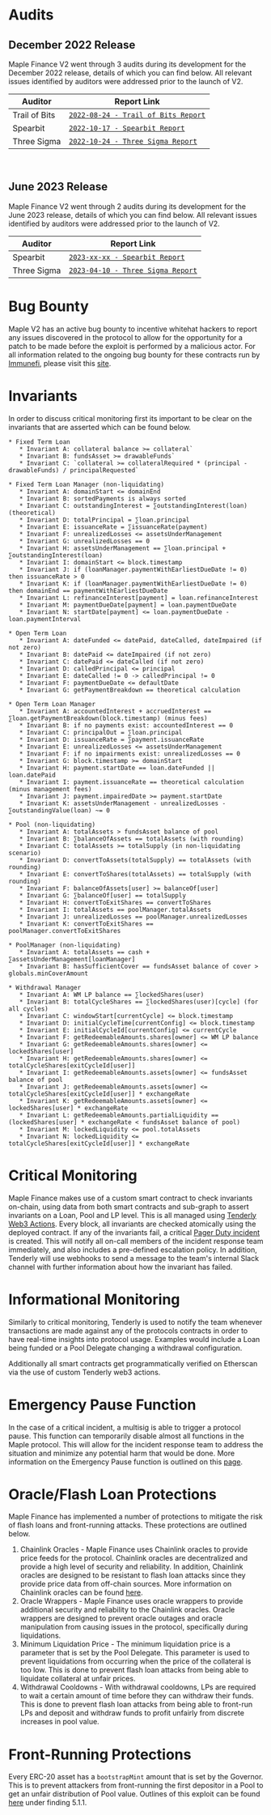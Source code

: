 # Audits

## December 2022 Release
Maple Finance V2 went through 3 audits during its development for the December 2022 release, details of which you can find below. All relevant issues identified by auditors were addressed prior to the launch of V2.

| Auditor | Report Link |
|---|---|
| Trail of Bits | [`2022-08-24 - Trail of Bits Report`](https://docs.google.com/viewer?url=https://github.com/maple-labs/maple-v2-audits/files/10246688/Maple.Finance.v2.-.Final.Report.-.Fixed.-.2022.pdf) |
| Spearbit | [`2022-10-17 - Spearbit Report`](https://docs.google.com/viewer?url=https://github.com/maple-labs/maple-v2-audits/files/10223545/Maple.Finance.v2.-.Spearbit.pdf) |
| Three Sigma | [`2022-10-24 - Three Sigma Report`](https://docs.google.com/viewer?url=https://github.com/maple-labs/maple-v2-audits/files/10223541/three-sigma_maple-finance_code-audit_v1.1.1.pdf) |

<br>

## June 2023 Release
Maple Finance V2 went through 2 audits during its development for the June 2023 release, details of which you can find below. All relevant issues identified by auditors were addressed prior to the launch of V2.

| Auditor | Report Link |
|---|---|
| Spearbit | [`2023-xx-xx - Spearbit Report`](https://docs.google.com/viewer?url=https://github.com/maple-labs/maple-v2-audits/files/files/TODO/TODO.pdf) |
| Three Sigma | [`2023-04-10 - Three Sigma Report`](https://docs.google.com/viewer?url=https://github.com/maple-labs/maple-v2-audits/files/11663546/maple-v2-audit_three-sigma_2023.pdf) |

# Bug Bounty

Maple V2 has an active bug bounty to incentive whitehat hackers to report any issues discovered in the protocol to allow for the opportunity for a patch to be made before the exploit is performed by a malicious actor. For all information related to the ongoing bug bounty for these contracts run by [Immunefi](https://immunefi.com/), please visit this [site](https://immunefi.com/bounty/maple/).

# Invariants

In order to discuss critical monitoring first its important to be clear on the invariants that are asserted which can be found below.

```
* Fixed Term Loan
   * Invariant A: collateral balance >= collateral`
   * Invariant B: fundsAsset >= drawableFunds`
   * Invariant C: `collateral >= collateralRequired * (principal - drawableFunds) / principalRequested`

* Fixed Term Loan Manager (non-liquidating)
   * Invariant A: domainStart <= domainEnd
   * Invariant B: sortedPayments is always sorted
   * Invariant C: outstandingInterest = ∑outstandingInterest(loan) (theoretical)
   * Invariant D: totalPrincipal = ∑loan.principal
   * Invariant E: issuanceRate = ∑issuanceRate(payment)
   * Invariant F: unrealizedLosses <= assetsUnderManagement
   * Invariant G: unrealizedLosses == 0
   * Invariant H: assetsUnderManagement == ∑loan.principal + ∑outstandingInterest(loan)
   * Invariant I: domainStart <= block.timestamp
   * Invariant J: if (loanManager.paymentWithEarliestDueDate != 0) then issuanceRate > 0
   * Invariant K: if (loanManager.paymentWithEarliestDueDate != 0) then domainEnd == paymentWithEarliestDueDate
   * Invariant L: refinanceInterest[payment] = loan.refinanceInterest
   * Invariant M: paymentDueDate[payment] = loan.paymentDueDate
   * Invariant N: startDate[payment] <= loan.paymentDueDate - loan.paymentInterval

* Open Term Loan
   * Invariant A: dateFunded <= datePaid, dateCalled, dateImpaired (if not zero)
   * Invariant B: datePaid <= dateImpaired (if not zero)
   * Invariant C: datePaid <= dateCalled (if not zero)
   * Invariant D: calledPrincipal <= principal
   * Invariant E: dateCalled != 0 -> calledPrincipal != 0
   * Invariant F: paymentDueDate <= defaultDate
   * Invariant G: getPaymentBreakdown == theoretical calculation

* Open Term Loan Manager
   * Invariant A: accountedInterest + accruedInterest == ∑loan.getPaymentBreakdown(block.timestamp) (minus fees)
   * Invariant B: if no payments exist: accountedInterest == 0
   * Invariant C: principalOut = ∑loan.principal
   * Invariant D: issuanceRate = ∑payment.issuanceRate
   * Invariant E: unrealizedLosses <= assetsUnderManagement
   * Invariant F: if no impairments exist: unrealizedLosses == 0
   * Invariant G: block.timestamp >= domainStart
   * Invariant H: payment.startDate == loan.dateFunded || loan.datePaid
   * Invariant I: payment.issuanceRate == theoretical calculation (minus management fees)
   * Invariant J: payment.impairedDate >= payment.startDate
   * Invariant K: assetsUnderManagement - unrealizedLosses - ∑outstandingValue(loan) ~= 0

* Pool (non-liquidating)
   * Invariant A: totalAssets > fundsAsset balance of pool
   * Invariant B: ∑balanceOfAssets == totalAssets (with rounding)
   * Invariant C: totalAssets >= totalSupply (in non-liquidating scenario)
   * Invariant D: convertToAssets(totalSupply) == totalAssets (with rounding)
   * Invariant E: convertToShares(totalAssets) == totalSupply (with rounding)
   * Invariant F: balanceOfAssets[user] >= balanceOf[user]
   * Invariant G: ∑balanceOf[user] == totalSupply
   * Invariant H: convertToExitShares == convertToShares
   * Invariant I: totalAssets == poolManager.totalAssets
   * Invariant J: unrealizedLosses == poolManager.unrealizedLosses
   * Invariant K: convertToExitShares == poolManager.convertToExitShares

* PoolManager (non-liquidating)
   * Invariant A: totalAssets == cash + ∑assetsUnderManagement[loanManager]
   * Invariant B: hasSufficientCover == fundsAsset balance of cover > globals.minCoverAmount

* Withdrawal Manager
   * Invariant A: WM LP balance == ∑lockedShares(user)
   * Invariant B: totalCycleShares == ∑lockedShares(user)[cycle] (for all cycles)
   * Invariant C: windowStart[currentCycle] <= block.timestamp
   * Invariant D: initialCycleTime[currentConfig] <= block.timestamp
   * Invariant E: initialCycleId[currentConfig] <= currentCycle
   * Invariant F: getRedeemableAmounts.shares[owner] <= WM LP balance
   * Invariant G: getRedeemableAmounts.shares[owner] <= lockedShares[user]
   * Invariant H: getRedeemableAmounts.shares[owner] <= totalCycleShares[exitCycleId[user]]
   * Invariant I: getRedeemableAmounts.assets[owner] <= fundsAsset balance of pool
   * Invariant J: getRedeemableAmounts.assets[owner] <= totalCycleShares[exitCycleId[user]] * exchangeRate
   * Invariant K: getRedeemableAmounts.assets[owner] <= lockedShares[user] * exchangeRate
   * Invariant L: getRedeemableAmounts.partialLiquidity == (lockedShares[user] * exchangeRate < fundsAsset balance of pool)
   * Invariant M: lockedLiquidity <= pool.totalAssets
   * Invariant N: lockedLiquidity <= totalCycleShares[exitCycleId[user]] * exchangeRate
```

# Critical Monitoring

Maple Finance makes use of a custom smart contract to check invariants on-chain, using data from both smart contracts and sub-graph to assert invariants on a Loan, Pool and LP level. This is all managed using [Tenderly Web3 Actions](https://docs.tenderly.co/web3-actions/intro-to-web3-actions). Every block, all invariants are checked atomically using the deployed contract. If any of the invariants fail, a critical [Pager Duty incident](https://support.pagerduty.com/docs/incidents) is created. This will notify all on-call members of the incident response team immediately, and also includes a pre-defined escalation policy. In addition, Tenderly will use webhooks to send a message to the team's internal Slack channel with further information about how the invariant has failed.

# Informational Monitoring

Similarly to critical monitoring, Tenderly is used to notify the team whenever transactions are made against any of the protocols contracts in order to have real-time insights into protocol usage. Examples would include a Loan being funded or a Pool Delegate changing a withdrawal configuration.

Additionally all smart contracts get programmatically verified on Etherscan via the use of custom Tenderly web3 actions.

# Emergency Pause Function

In the case of a critical incident, a multisig is able to trigger a protocol pause. This function can temporarily disable almost all functions in the Maple protocol. This will allow for the incident response team to address the situation and minimize any potential harm that would be done. More information on the Emergency Pause function is outlined on this [page](../security/emergency-protocol-pause-function.md).

# Oracle/Flash Loan Protections

Maple Finance has implemented a number of protections to mitigate the risk of flash loans and front-running attacks. These protections are outlined below.

1. Chainlink Oracles - Maple Finance uses Chainlink oracles to provide price feeds for the protocol. Chainlink oracles are decentralized and provide a high level of security and reliability. In addition, Chainlink oracles are designed to be resistant to flash loan attacks since they provide price data from off-chain sources. More information on Chainlink oracles can be found [here](https://docs.chain.link/).
2. Oracle Wrappers - Maple Finance uses oracle wrappers to provide additional security and reliability to the Chainlink oracles. Oracle wrappers are designed to prevent oracle outages and oracle manipulation from causing issues in the protocol, specifically during liquidations.
3. Minimum Liquidation Price - The minimum liquidation price is a parameter that is set by the Pool Delegate. This parameter is used to prevent liquidations from occurring when the price of the collateral is too low. This is done to prevent flash loan attacks from being able to liquidate collateral at unfair prices.
4. Withdrawal Cooldowns - With withdrawal cooldowns, LPs are required to wait a certain amount of time before they can withdraw their funds. This is done to prevent flash loan attacks from being able to front-run LPs and deposit and withdraw funds to profit unfairly from discrete increases in pool value.

# Front-Running Protections
Every ERC-20 asset has a `bootstrapMint` amount that is set by the Governor. This is to prevent attackers from front-running the first depositor in a Pool to get an unfair distribution of Pool value. Outlines of this exploit can be found [here](https://docs.google.com/viewer?url=https://github.com/maple-labs/maple-v2-audits/files/10223545/Maple.Finance.v2.-.Spearbit.pdf) under finding 5.1.1.
